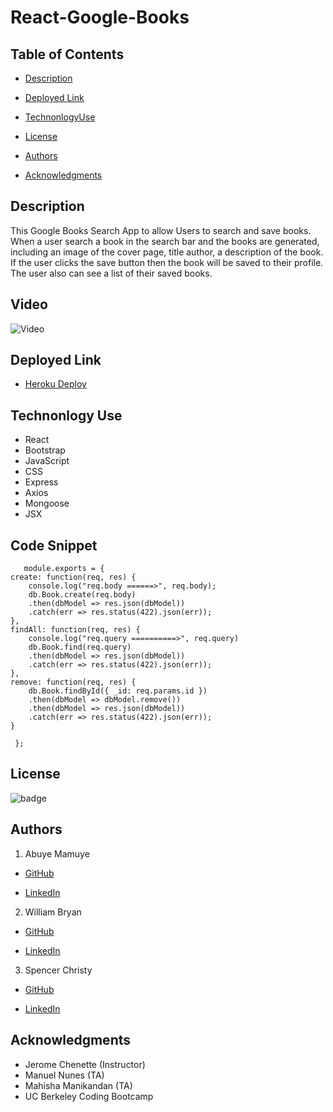 # React-Google-Books

## Table of Contents

- [Description](#description)

- [Deployed Link](#deployed-link)

- [TechnonlogyUse](#Technonlogy-Use)

- [License](#license)

- [Authors](#Authors)

- [Acknowledgments](#Acknowledgments)

## Description

This Google Books Search App to allow Users to search and save books. When a user search a book in the search bar and the books are generated, including an image of the cover page, title author, a description of the book. If the user clicks the save button then the book will be saved to their profile. The user also can see a list of their saved books.

## Video

![Video](./client/public/Books.gif)

## Deployed Link

- [Heroku Deploy](https://react-googlebooksapi-search.herokuapp.com/)

## Technonlogy Use

- React
- Bootstrap
- JavaScript
- CSS
- Express
- Axios
- Mongoose
- JSX

## Code Snippet

       module.exports = {
    create: function(req, res) {
        console.log("req.body ======>", req.body);
        db.Book.create(req.body)
        .then(dbModel => res.json(dbModel))
        .catch(err => res.status(422).json(err));
    },
    findAll: function(req, res) {
        console.log("req.query ==========>", req.query)
        db.Book.find(req.query)
        .then(dbModel => res.json(dbModel))
        .catch(err => res.status(422).json(err));
    },
    remove: function(req, res) {
        db.Book.findById({ _id: req.params.id })
        .then(dbModel => dbModel.remove())
        .then(dbModel => res.json(dbModel))
        .catch(err => res.status(422).json(err));
    }

     };

## License

![badge](https://shields.io/badge/license-MIT-green)

## Authors

1.  Abuye Mamuye

- [GitHub](https://github.com/AbuyeM1)

- [LinkedIn](https://www.linkedin.com/in/abuye-mamuye-5a49921b0/)

2.  William Bryan

- [GitHub](https://github.com/WeiLiBryan)

- [LinkedIn](https://www.linkedin.com/in/william-bryan-72730019a/)

3.  Spencer Christy

- [GitHub](https://github.com/spenrad)

- [LinkedIn](https://www.linkedin.com/in/spencer-christy/)

## Acknowledgments

- Jerome Chenette (Instructor)
- Manuel Nunes (TA)
- Mahisha Manikandan (TA)
- UC Berkeley Coding Bootcamp
